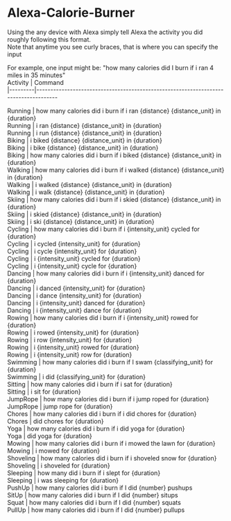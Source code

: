 # Alexa-Calorie-Burner
Using the any device with Alexa simply tell Alexa the activity you did roughly following this format.  
Note that anytime you see curly braces, that is where you can specify the input  

For example, one input might be: "how many calories did I burn if i ran 4 miles in 35 minutes"  
Activity  |                                  Command  
|---------|-------------------------------------------------------------------------------------  
  
Running   | how many calories did i burn if i ran {distance} {distance_unit} in {duration}  
Running   | i ran {distance} {distance_unit} in {duration}  
Running   | i run {distance} {distance_unit} in {duration}  
Biking    | i biked {distance} {distance_unit} in {duration}  
Biking    | i bike {distance} {distance_unit} in {duration}  
Biking    | how many calories did i burn if i biked {distance} {distance_unit} in {duration}  
Walking   | how many calories did i burn if i walked {distance} {distance_unit} in {duration}  
Walking   | i walked {distance} {distance_unit} in {duration}  
Walking   | i walk {distance} {distance_unit} in {duration}  
Skiing    | how many calories did i burn if i skied {distance} {distance_unit} in {duration}  
Skiing    | i skied {distance} {distance_unit} in {duration}  
Skiing    | i ski {distance} {distance_unit} in {duration}  
Cycling   | how many calories did i burn if i {intensity_unit} cycled for {duration}  
Cycling   | i cycled {intensity_unit} for {duration}  
Cycling   | i cycle {intensity_unit} for {duration}  
Cycling   | i {intensity_unit} cycled for {duration}  
Cycling   | i {intensity_unit} cycle for {duration}  
Dancing   | how many calories did i burn if i {intensity_unit} danced for {duration}  
Dancing   | i danced {intensity_unit} for {duration}  
Dancing   | i dance {intensity_unit} for {duration}  
Dancing   | i {intensity_unit} danced for {duration}  
Dancing   | i {intensity_unit} dance for {duration}  
Rowing    | how many calories did i burn if i {intensity_unit} rowed for {duration}  
Rowing    | i rowed {intensity_unit} for {duration}  
Rowing    | i row {intensity_unit} for {duration}  
Rowing    | i {intensity_unit} rowed for {duration}  
Rowing    | i {intensity_unit} row for {duration}  
Swimming  | how many calories did i burn if I swam {classifying_unit} for {duration}  
Swimming  | i did {classifying_unit} for {duration}  
Sitting   | how many calories did i burn if i sat for {duration}  
Sitting   | i sit for {duration}  
JumpRope  | how many calories did i burn if i jump roped for {duration}  
JumpRope  | jump rope for {duration}  
Chores    | how many calories did i burn if i did chores for {duration}  
Chores    | did chores for {duration}  
Yoga      | how many calories did i burn if i did yoga for {duration}  
Yoga      | did yoga for {duration}  
Mowing    | how many calories did i burn if i mowed the lawn for {duration}  
Mowing    | i mowed for {duration}  
Shoveling | how many calories did i burn if i shoveled snow for {duration}  
Shoveling | i shoveled for {duration}  
Sleeping  | how many  did i burn if i slept for {duration}  
Sleeping  | i was sleeping for {duration}  
PushUp    | how many calories did i burn if I did {number} pushups  
SitUp     | how many calories did i burn if I did {number} situps  
Squat     | how many calories did i burn if I did {number} squats  
PullUp    | how many calories did i burn if I did {number} pullups  
